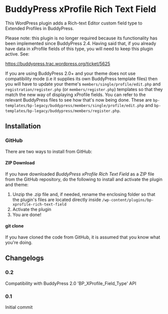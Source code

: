 BuddyPress xProfile Rich Text Field
===========================

This WordPress plugin adds a Rich-text Editor custom field type to Extended Profiles in BuddyPress.

Please note: this plugin is no longer required because its functionality has been implemented since BuddyPress 2.4. Having said that, if you already have data in xProfile fields of this type, you will need to keep this plugin active. See:

https://buddypress.trac.wordpress.org/ticket/5625

If you are using BuddyPress 2.0+ and your theme does not use compatibility mode (i.e it supplies its own BuddyPress template files) then you will have to update your theme's `members/single/profile/edit.php` and `registration/register.php` (or `members/register.php`) templates so that they match the new way of displaying xProfile fields. You can refer to the relevant BuddyPress files to see how that's now being done. These are `bp-templates/bp-legacy/buddypress/members/single/profile/edit.php`
and `bp-templates/bp-legacy/buddypress/members/register.php`.

## Installation ##

### GitHub ###

There are two ways to install from GitHub:

#### ZIP Download ####

If you have downloaded *BuddyPress xProfile Rich Text Field* as a ZIP file from the GitHub repository, do the following to install and activate the plugin and theme:

1. Unzip the .zip file and, if needed, rename the enclosing folder so that the plugin's files are located directly inside `/wp-content/plugins/bp-xprofile-rich-text-field`
2. Activate the plugin
4. You are done!

#### git clone ####

If you have cloned the code from GitHub, it is assumed that you know what you're doing.

## Changelogs ##

### 0.2 ###

Compatibility with BuddyPress 2.0 'BP_XProfile_Field_Type' API

### 0.1 ###

Initial commit
